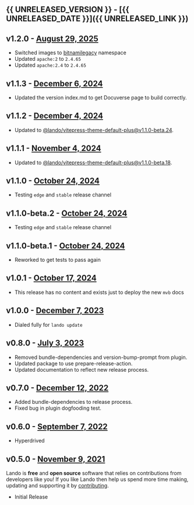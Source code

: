 ## {{ UNRELEASED_VERSION }} - [{{ UNRELEASED_DATE }}]({{ UNRELEASED_LINK }})

## v1.2.0 - [August 29, 2025](https://github.com/lando/apache/releases/tag/v1.2.0)

* Switched images to [bitnamilegacy](https://github.com/bitnami/containers/issues/83267) namespace
* Updated `apache:2` to `2.4.65`
* Updated `apache:2.4` to `2.4.65`

## v1.1.3 - [December 6, 2024](https://github.com/lando/apache/releases/tag/v1.1.3)

* Updated the version index.md to get Docuverse page to build correctly.

## v1.1.2 - [December 4, 2024](https://github.com/lando/apache/releases/tag/v1.1.2)

* Updated to [@lando/vitepress-theme-default-plus@v1.1.0-beta.24](https://github.com/lando/vitepress-theme-default-plus/releases/tag/v1.1.0-beta.24).

## v1.1.1 - [November 4, 2024](https://github.com/lando/apache/releases/tag/v1.1.1)

* Updated to [@lando/vitepress-theme-default-plus@v1.1.0-beta.18](https://github.com/lando/vitepress-theme-default-plus/releases/tag/v1.1.0-beta.18).

## v1.1.0 - [October 24, 2024](https://github.com/lando/apache/releases/tag/v1.1.0)

* Testing `edge` and `stable` release channel

## v1.1.0-beta.2 - [October 24, 2024](https://github.com/lando/apache/releases/tag/v1.1.0-beta.2)

* Testing `edge` and `stable` release channel

## v1.1.0-beta.1 - [October 24, 2024](https://github.com/lando/apache/releases/tag/v1.1.0-beta.1)

* Reworked to get tests to pass again

## v1.0.1 - [October 17, 2024](https://github.com/lando/apache/releases/tag/v1.0.1)

* This release has no content and exists just to deploy the new `mvb` docs

## v1.0.0 - [December 7, 2023](https://github.com/lando/apache/releases/tag/v1.0.0)

* Dialed fully for `lando update`

## v0.8.0 - [July 3, 2023](https://github.com/lando/apache/releases/tag/v0.8.0)

* Removed bundle-dependencies and version-bump-prompt from plugin.
* Updated package to use prepare-release-action.
* Updated documentation to reflect new release process.

## v0.7.0 - [December 12, 2022](https://github.com/lando/apache/releases/tag/v0.7.0)

* Added bundle-dependencies to release process.
* Fixed bug in plugin dogfooding test.

## v0.6.0 - [September 7, 2022](https://github.com/lando/apache/releases/tag/v0.6.0)

* Hyperdrived

## v0.5.0 - [November 9, 2021](https://github.com/lando/apache/releases/tag/v0.5.0)

Lando is **free** and **open source** software that relies on contributions from developers like you! If you like Lando then help us spend more time making, updating and supporting it by [contributing](https://github.com/sponsors/lando).

* Initial Release
